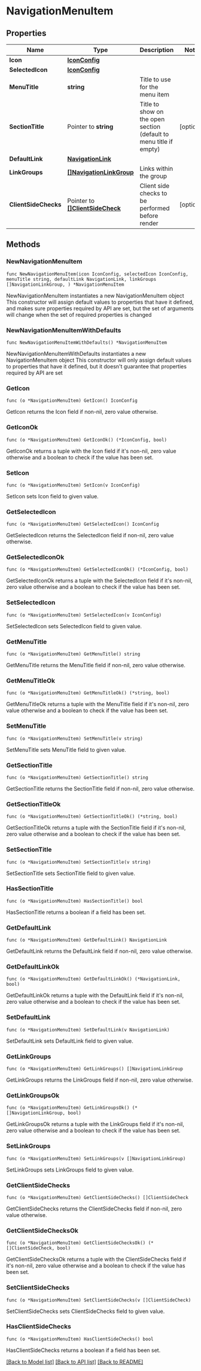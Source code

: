 # NavigationMenuItem

## Properties

Name | Type | Description | Notes
------------ | ------------- | ------------- | -------------
**Icon** | [**IconConfig**](IconConfig.md) |  | 
**SelectedIcon** | [**IconConfig**](IconConfig.md) |  | 
**MenuTitle** | **string** | Title to use for the menu item | 
**SectionTitle** | Pointer to **string** | Title to show on the open section (default to menu title if empty) | [optional] 
**DefaultLink** | [**NavigationLink**](NavigationLink.md) |  | 
**LinkGroups** | [**[]NavigationLinkGroup**](NavigationLinkGroup.md) | Links within the group | 
**ClientSideChecks** | Pointer to [**[]ClientSideCheck**](ClientSideCheck.md) | Client side checks to be performed before render | [optional] 

## Methods

### NewNavigationMenuItem

`func NewNavigationMenuItem(icon IconConfig, selectedIcon IconConfig, menuTitle string, defaultLink NavigationLink, linkGroups []NavigationLinkGroup, ) *NavigationMenuItem`

NewNavigationMenuItem instantiates a new NavigationMenuItem object
This constructor will assign default values to properties that have it defined,
and makes sure properties required by API are set, but the set of arguments
will change when the set of required properties is changed

### NewNavigationMenuItemWithDefaults

`func NewNavigationMenuItemWithDefaults() *NavigationMenuItem`

NewNavigationMenuItemWithDefaults instantiates a new NavigationMenuItem object
This constructor will only assign default values to properties that have it defined,
but it doesn't guarantee that properties required by API are set

### GetIcon

`func (o *NavigationMenuItem) GetIcon() IconConfig`

GetIcon returns the Icon field if non-nil, zero value otherwise.

### GetIconOk

`func (o *NavigationMenuItem) GetIconOk() (*IconConfig, bool)`

GetIconOk returns a tuple with the Icon field if it's non-nil, zero value otherwise
and a boolean to check if the value has been set.

### SetIcon

`func (o *NavigationMenuItem) SetIcon(v IconConfig)`

SetIcon sets Icon field to given value.


### GetSelectedIcon

`func (o *NavigationMenuItem) GetSelectedIcon() IconConfig`

GetSelectedIcon returns the SelectedIcon field if non-nil, zero value otherwise.

### GetSelectedIconOk

`func (o *NavigationMenuItem) GetSelectedIconOk() (*IconConfig, bool)`

GetSelectedIconOk returns a tuple with the SelectedIcon field if it's non-nil, zero value otherwise
and a boolean to check if the value has been set.

### SetSelectedIcon

`func (o *NavigationMenuItem) SetSelectedIcon(v IconConfig)`

SetSelectedIcon sets SelectedIcon field to given value.


### GetMenuTitle

`func (o *NavigationMenuItem) GetMenuTitle() string`

GetMenuTitle returns the MenuTitle field if non-nil, zero value otherwise.

### GetMenuTitleOk

`func (o *NavigationMenuItem) GetMenuTitleOk() (*string, bool)`

GetMenuTitleOk returns a tuple with the MenuTitle field if it's non-nil, zero value otherwise
and a boolean to check if the value has been set.

### SetMenuTitle

`func (o *NavigationMenuItem) SetMenuTitle(v string)`

SetMenuTitle sets MenuTitle field to given value.


### GetSectionTitle

`func (o *NavigationMenuItem) GetSectionTitle() string`

GetSectionTitle returns the SectionTitle field if non-nil, zero value otherwise.

### GetSectionTitleOk

`func (o *NavigationMenuItem) GetSectionTitleOk() (*string, bool)`

GetSectionTitleOk returns a tuple with the SectionTitle field if it's non-nil, zero value otherwise
and a boolean to check if the value has been set.

### SetSectionTitle

`func (o *NavigationMenuItem) SetSectionTitle(v string)`

SetSectionTitle sets SectionTitle field to given value.

### HasSectionTitle

`func (o *NavigationMenuItem) HasSectionTitle() bool`

HasSectionTitle returns a boolean if a field has been set.

### GetDefaultLink

`func (o *NavigationMenuItem) GetDefaultLink() NavigationLink`

GetDefaultLink returns the DefaultLink field if non-nil, zero value otherwise.

### GetDefaultLinkOk

`func (o *NavigationMenuItem) GetDefaultLinkOk() (*NavigationLink, bool)`

GetDefaultLinkOk returns a tuple with the DefaultLink field if it's non-nil, zero value otherwise
and a boolean to check if the value has been set.

### SetDefaultLink

`func (o *NavigationMenuItem) SetDefaultLink(v NavigationLink)`

SetDefaultLink sets DefaultLink field to given value.


### GetLinkGroups

`func (o *NavigationMenuItem) GetLinkGroups() []NavigationLinkGroup`

GetLinkGroups returns the LinkGroups field if non-nil, zero value otherwise.

### GetLinkGroupsOk

`func (o *NavigationMenuItem) GetLinkGroupsOk() (*[]NavigationLinkGroup, bool)`

GetLinkGroupsOk returns a tuple with the LinkGroups field if it's non-nil, zero value otherwise
and a boolean to check if the value has been set.

### SetLinkGroups

`func (o *NavigationMenuItem) SetLinkGroups(v []NavigationLinkGroup)`

SetLinkGroups sets LinkGroups field to given value.


### GetClientSideChecks

`func (o *NavigationMenuItem) GetClientSideChecks() []ClientSideCheck`

GetClientSideChecks returns the ClientSideChecks field if non-nil, zero value otherwise.

### GetClientSideChecksOk

`func (o *NavigationMenuItem) GetClientSideChecksOk() (*[]ClientSideCheck, bool)`

GetClientSideChecksOk returns a tuple with the ClientSideChecks field if it's non-nil, zero value otherwise
and a boolean to check if the value has been set.

### SetClientSideChecks

`func (o *NavigationMenuItem) SetClientSideChecks(v []ClientSideCheck)`

SetClientSideChecks sets ClientSideChecks field to given value.

### HasClientSideChecks

`func (o *NavigationMenuItem) HasClientSideChecks() bool`

HasClientSideChecks returns a boolean if a field has been set.


[[Back to Model list]](../README.md#documentation-for-models) [[Back to API list]](../README.md#documentation-for-api-endpoints) [[Back to README]](../README.md)


